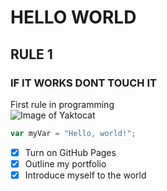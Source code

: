 # HELLO WORLD
## RULE 1
### IF IT WORKS DONT TOUCH IT





First rule in programming <br/>
![Image of Yaktocat](https://octodex.github.com/images/yaktocat.png)


``` javascript
var myVar = "Hello, world!";
```

- [X] Turn on GitHub Pages
- [x] Outline my portfolio
- [x] Introduce myself to the world
